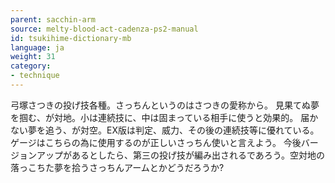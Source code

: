 ```yaml
---
parent: sacchin-arm
source: melty-blood-act-cadenza-ps2-manual
id: tsukihime-dictionary-mb
language: ja
weight: 31
category:
- technique
---
```


弓塚さつきの投げ技各種。さっちんというのはさつきの愛称から。
見果てぬ夢を掴む、が対地。小は連続技に、中は固まっている相手に使うと効果的。
届かない夢を追う、が対空。EX版は判定、威力、その後の連続技等に優れている。ゲージはこちらの為に使用するのが正しいさっちん使いと言えよう。
今後バージョンアップがあるとしたら、第三の投げ技が編み出されるであろう。空対地の落っこちた夢を拾うさっちんアームとかどうだろうか?
